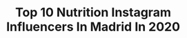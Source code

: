 ---
title: Top 10 Nutrition Instagram Influencers In Madrid In 2020
description: >-
  Find top nutrition Instagram influencers in Madrid in 2020. Most popular hashtags: #nutrition #madrid #healthy #barcelona.
platform: Instagram
profiles:
  - username: "calderonchris_oficial"
    fullname: >-
      Christopher calderon 🇪🇸 🇪🇺
    location: "Spain"
    followers: 36029
    engagement: 143
    commentsToLikes: 0.088437
    id: ckap22yggx5it0i78gelwp0zs
    verified: false
    hashtags: "#merrychristmas, #valencia, #happy, #liketime"
  - username: "borja_garcia.10"
    fullname: >-
      Borja Garcia Freire
    location: "Spain"
    followers: 5422
    engagement: 2100
    commentsToLikes: 0.025442
    id: ckap0kr6eqqlq0i78lv2t79yp
    verified: true
    hashtags: "#pokebowl, #bienestar, #organiccoffee, #fitness"
  - username: "artfox_official"
    fullname: >-
      Art Fox
    location: "Spain"
    followers: 46789
    engagement: 493
    commentsToLikes: 0.106495
    id: ck14gxyg47keu0i19e165tict
    verified: false
    hashtags: "#spain2020, #crossfit, #biglittlelies, #nutrition"
  - username: "druny.williams"
    fullname: >-
      Druny Williams
    location: "Spain"
    followers: 7654
    engagement: 754
    commentsToLikes: 0.031833
    id: ck5pzmfi41p4b0i11xnupm86j
    verified: false
    hashtags: "#gayselfie, #movistaplus, #keepcalm, #gayworld"
  - username: "alicia.landivar"
    fullname: >-
      Alicia M. Landivar
    location: "Spain"
    followers: 42930
    engagement: 183
    commentsToLikes: 0.026838
    id: ck13d15ox353b0i19xhx3ve1t
    verified: false
    hashtags: "#puertorico, #bsas, #reflexion, #seguiradelante"
  - username: "newbody_fc"
    fullname: >-
      Javi New Body
    location: "Spain"
    followers: 45726
    engagement: 111
    commentsToLikes: 0.112663
    id: ck5bunv4ni4440i111upnu00l
    verified: false
    hashtags: "#fitnessworkouts, #bookstagram, #rise, #vegan"
  - username: "luisypedroj"
    fullname: >-
      Luis Y Pedro
    location: "Spain"
    followers: 6227
    engagement: 538
    commentsToLikes: 0.083855
    id: ck8t9ki0nofhy0j78tn76f658
    verified: false
    hashtags: "#cuarentenatime, #familiayamigos, #wish, #lovebooks"
  - username: "daniegm27"
    fullname: >-
      Dani Garcia
    location: "Spain"
    followers: 13610
    engagement: 815
    commentsToLikes: 0.032670
    id: ck8t6t5e1elxa0j78opsz9sy8
    verified: false
    hashtags: "#foodporn, #foodielove, #quedateencasa, #foodiegrammer"
  - username: "tulipwonderland_"
    fullname: >-
      TulipWonderland
    location: "Spain"
    followers: 12993
    engagement: 584
    commentsToLikes: 0.137394
    id: ck8tcw34e0wpn0j78ji9gl0e9
    verified: false
    hashtags: "#pulsera, #cuidadodelapiel, #birra, #retrato"
  - username: "franguilln"
    fullname: >-
      Fran LifeStyle📍Madrid • Spain
    location: "Spain"
    followers: 15883
    engagement: 196
    commentsToLikes: 0.044267
    id: ckaotp82rwvkp0i78ueuky5na
    verified: false
    hashtags: "#mentalidad, #siguientefase, #nights, #empecemos"
---
